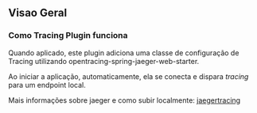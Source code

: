 ## Visao Geral
### Como Tracing Plugin funciona

Quando aplicado, este plugin adiciona uma classe de configuração de Tracing utilizando opentracing-spring-jaeger-web-starter.

Ao iniciar a aplicação, automaticamente, ela se conecta e dispara _tracing_ para um endpoint local.

Mais informações sobre jaeger e como subir localmente: [jaegertracing](https://www.jaegertracing.io/docs/1.37/deployment/)

